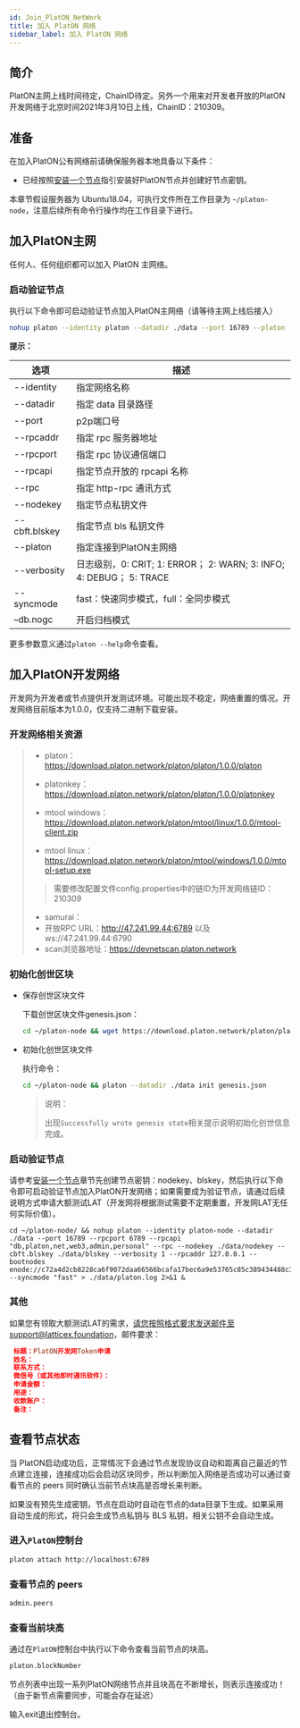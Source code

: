 ```yaml
---
id: Join_PlatON_NetWork
title: 加入 PlatON 网络
sidebar_label: 加入 PlatON 网络
---
```


## 简介

PlatON主网上线时间待定，ChainID待定。另外一个用来对开发者开放的PlatON开发网络于北京时间2021年3月10日上线，ChainID：210309。



## 准备

在加入PlatON公有网络前请确保服务器本地具备以下条件：

- 已经按照[安装一个节点](/docs/zh-CN/Install_Node)指引安装好PlatON节点并创建好节点密钥。

本章节假设服务器为 Ubuntu18.04，可执行文件所在工作目录为 `~/platon-node`，注意后续所有命令行操作均在工作目录下进行。




## 加入PlatON主网

任何人、任何组织都可以加入 PlatON 主网络。

### 启动验证节点

执行以下命令即可启动验证节点加入PlatON主网络（请等待主网上线后接入）

```bash
nohup platon --identity platon --datadir ./data --port 16789 --platon --rpcport 6789 --rpcapi "db,platon,net,web3,admin,personal" --rpc --nodekey ./data/nodekey --cbft.blskey ./data/blskey --verbosity 1 --rpcaddr 127.0.0.1 --syncmode "fast" > ./data/platon.log 2>&1 &
```

**提示：**

| **选项**      | **描述**                                                     |
| ------------- | ------------------------------------------------------------ |
| --identity    | 指定网络名称                                                 |
| --datadir     | 指定 data 目录路径                                           |
| --port        | p2p端口号                                                    |
| --rpcaddr     | 指定 rpc 服务器地址                                          |
| --rpcport     | 指定 rpc 协议通信端口                                        |
| --rpcapi      | 指定节点开放的 rpcapi 名称                                   |
| --rpc         | 指定 http-rpc 通讯方式                                       |
| --nodekey     | 指定节点私钥文件                                             |
| --cbft.blskey | 指定节点 bls 私钥文件                                        |
| --platon      | 指定连接到PlatON主网络                                       |
| --verbosity   | 日志级别，0: CRIT;  1: ERROR； 2: WARN;  3: INFO;  4: DEBUG； 5: TRACE |
| --syncmode    | fast：快速同步模式，full：全同步模式                         |
| –db.nogc      | 开启归档模式                                                 |

更多参数意义通过`platon --help`命令查看。



## 加入PlatON开发网络

开发网为开发者或节点提供开发测试环境。可能出现不稳定，网络重置的情况。开发网络目前版本为1.0.0，仅支持二进制下载安装。

### 开发网络相关资源

>- platon：https://download.platon.network/platon/platon/1.0.0/platon
>
>- platonkey：https://download.platon.network/platon/platon/1.0.0/platonkey
>
>- mtool windows：https://download.platon.network/platon/mtool/linux/1.0.0/mtool-client.zip
>
>- mtool linux：https://download.platon.network/platon/mtool/windows/1.0.0/mtool-setup.exe
>
> > 需要修改配置文件config.properties中的链ID为开发网络链ID：210309
>
>- samurai：
>- 开放RPC URL：http://47.241.99.44:6789 以及 ws://47.241.99.44:6790
>- scan浏览器地址：https://devnetscan.platon.network



### 初始化创世区块

- 保存创世区块文件

  下载创世区块文件genesis.json：

  ```bash
  cd ~/platon-node && wget https://download.platon.network/platon/platon/1.0.0/genesis.json
  ```

  

- 初始化创世区块文件

  执行命令：

  ```bash
  cd ~/platon-node && platon --datadir ./data init genesis.json
  ```

  > 说明：
  >
  > 出现`Successfully wrote genesis state`相关提示说明初始化创世信息完成。

  

### 启动验证节点

请参考[安装一个节点](/docs/zh-CN/Install_Node)章节先创建节点密钥：nodekey、blskey，然后执行以下命令即可启动验证节点加入PlatON开发网络；如果需要成为验证节点，请通过后续说明方式申请大额测试LAT（开发网将根据测试需要不定期重置，开发网LAT无任何实际价值）。

```shell
cd ~/platon-node/ && nohup platon --identity platon-node --datadir ./data --port 16789 --rpcport 6789 --rpcapi "db,platon,net,web3,admin,personal" --rpc --nodekey ./data/nodekey --cbft.blskey ./data/blskey --verbosity 1 --rpcaddr 127.0.0.1 --bootnodes enode://c72a4d2cb8228ca6f9072daa66566bcafa17bec6a9e53765c85c389434488c393357c5c7c5d18cf9b26ceda46aca4da20755cd01bcc1478fff891a201042ba84@devnetnode1.platon.network:16789 --syncmode "fast" > ./data/platon.log 2>&1 &
```



### 其他

如果您有领取大额测试LAT的需求，请您按照格式要求发送邮件至support@latticex.foundation，邮件要求：

```toml
 标题：PlatON开发网Token申请
 姓名：
 联系方式：
 微信号（或其他即时通讯软件）：
 申请金额：
 用途：
 收款账户：
 备注：
```



## 查看节点状态

当 PlatON启动成功后，正常情况下会通过节点发现协议自动和距离自己最近的节点建立连接，连接成功后会启动区块同步，所以判断加入网络是否成功可以通过查看节点的 peers 同时确认当前节点块高是否增长来判断。

如果没有预先生成密钥，节点在启动时自动在节点的data目录下生成。如果采用自动生成的形式，将只会生成节点私钥与 BLS 私钥，相关公钥不会自动生成。



### 进入`PlatON`控制台

```bash
platon attach http://localhost:6789
```



### 查看节点的  peers

```bash
admin.peers
```



### 查看当前块高

通过在`PlatON`控制台中执行以下命令查看当前节点的块高。

```bash
platon.blockNumber
```

节点列表中出现一系列PlatON网络节点并且块高在不断增长，则表示连接成功！（由于新节点需要同步，可能会存在延迟）

输入exit退出控制台。